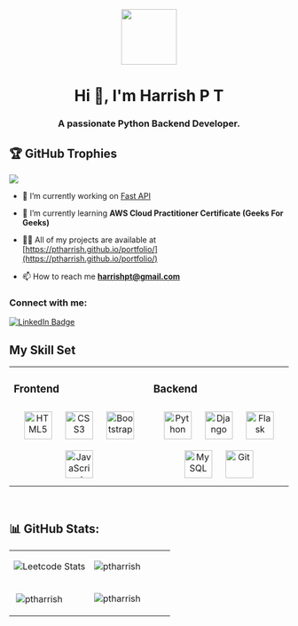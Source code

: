 
<div id="header" align="center">
  <img src="https://media.giphy.com/media/M9gbBd9nbDrOTu1Mqx/giphy.gif" width="100"/>
</div>
<h1 align="center">Hi 👋, I'm Harrish P T</h1>
<h3 align="center">A passionate Python Backend Developer.</h3>
<!--<p align="left"> <img src="https://komarev.com/ghpvc/?username=ptharrish&label=Profile%20views&color=0e75b6&style=flat" alt="ptharrish" /> </p>-->


## 🏆 GitHub Trophies
![](https://github-profile-trophy.vercel.app/?username=PTHARRISH&theme=darkhub&no-frame=false&no-bg=false&margin-w=4)

- 🔭 I’m currently working on [Fast API](https://github.com/PTHARRISH/Fastapi)

- 🌱 I’m currently learning **AWS Cloud Practitioner Certificate (Geeks For Geeks)**

- 👨‍💻 All of my projects are available at [https://ptharrish.github.io/portfolio/](https://ptharrish.github.io/portfolio/)

- 📫 How to reach me **harrishpt@gmail.com**

<h3 align="left">Connect with me:</h3>
<p align="left">
 <a href="https://www.linkedin.com/in/harrishpt/">
    <img src="https://img.shields.io/badge/LinkedIn-blue?style=for-the-badge&logo=linkedin&logoColor=white" alt="LinkedIn Badge"/>
  </a></p>

## My Skill Set  
<table><tr><td valign="top" width="30%">



### Frontend  
<div align="center">  
<a href="https://en.wikipedia.org/wiki/HTML5" target="_blank"><img style="margin: 10px" src="https://profilinator.rishav.dev/skills-assets/html5-original-wordmark.svg" alt="HTML5" height="50" /></a>  
<a href="https://www.w3schools.com/css/" target="_blank"><img style="margin: 10px" src="https://profilinator.rishav.dev/skills-assets/css3-original-wordmark.svg" alt="CSS3" height="50" /></a>  
<a href="https://getbootstrap.com/docs/3.4/javascript/" target="_blank"><img style="margin: 10px" src="https://profilinator.rishav.dev/skills-assets/bootstrap-plain.svg" alt="Bootstrap" height="50" /></a>  
<a href="https://www.javascript.com/" target="_blank"><img style="margin: 10px" src="https://profilinator.rishav.dev/skills-assets/javascript-original.svg" alt="JavaScript" height="50" /></a>  
<!-- <a href="https://reactjs.org/" target="_blank"><img style="margin: 10px" src="https://profilinator.rishav.dev/skills-assets/react-original-wordmark.svg" alt="React" height="50" /></a>   -->
</div>

</td><td valign="top" width="30%">



### Backend  
<div align="center">  
<a href="https://www.python.org/" target="_blank"><img style="margin: 10px" src="https://profilinator.rishav.dev/skills-assets/python-original.svg" alt="Python" height="50" /></a>  
<a href="https://www.djangoproject.com/" target="_blank"><img style="margin: 10px" src="https://profilinator.rishav.dev/skills-assets/django-original.svg" alt="Django" height="50" /></a>  
<a href="https://flask.palletsprojects.com/" target="_blank"><img style="margin: 10px" src="https://profilinator.rishav.dev/skills-assets/flask.png" alt="Flask" height="50" /></a>  
<a href="https://www.mysql.com/" target="_blank"><img style="margin: 10px" src="https://profilinator.rishav.dev/skills-assets/mysql-original-wordmark.svg" alt="MySQL" height="50" /></a>  
<a href="https://github.com/" target="_blank"><img style="margin: 10px" src="https://profilinator.rishav.dev/skills-assets/git-scm-icon.svg" alt="Git" height="50" /></a>  

</div>

</td></tr></table>  

<br/>
<!-- Proudly created with GPRM ( https://gprm.itsvg.in ) -->
<h2>📊 GitHub Stats:</h2>

<div>
<!-- Proudly created with GPRM ( https://gprm.itsvg.in ) -->
<table>
<tr>
  
<td valign="top" width="50%">
  
![Leetcode Stats](https://leetcard.jacoblin.cool/HarrishPT?theme=light)

</td>

<td valign="top" width="50%">

<p><img align="center" src="https://github-readme-streak-stats.herokuapp.com/?user=ptharrish&" alt="ptharrish" /></p>
</td>
</tr>
<tr>
<td valign="top" width="50%">

<p>&nbsp;<img align="center" src="https://github-readme-stats.vercel.app/api?username=ptharrish&show_icons=true&locale=en" alt="ptharrish" /></p>
</td>

  
  <td valign="top" height="30%" width="30%">
  <p><img align="left" src="https://github-readme-stats.vercel.app/api/top-langs?username=ptharrish&show_icons=true&locale=en&layout=compact" alt="ptharrish" /></p>
</td>

</tr>
</table></div>
